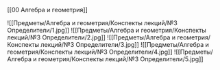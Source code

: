 [[00 Алгебра и геометрия]]

![[Предметы/Алгебра и геометрия/Конспекты лекций/№3 Определители/1.jpg]]
![[Предметы/Алгебра и геометрия/Конспекты лекций/№3 Определители/2.jpg]]
![[Предметы/Алгебра и геометрия/Конспекты лекций/№3 Определители/3.jpg]]
![[Предметы/Алгебра и геометрия/Конспекты лекций/№3 Определители/4.jpg]]
![[Предметы/Алгебра и геометрия/Конспекты лекций/№3 Определители/5.jpg]]